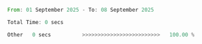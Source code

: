 <!--START_SECTION:waka-->

```rust
From: 01 September 2025 - To: 08 September 2025

Total Time: 0 secs

Other   0 secs          >>>>>>>>>>>>>>>>>>>>>>>>>   100.00 %
```

<!--END_SECTION:waka-->

